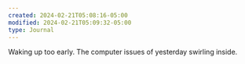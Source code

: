 ```yaml
---
created: 2024-02-21T05:08:16-05:00
modified: 2024-02-21T05:09:32-05:00
type: Journal
---
```


Waking up too early. The computer issues of yesterday swirling inside.

